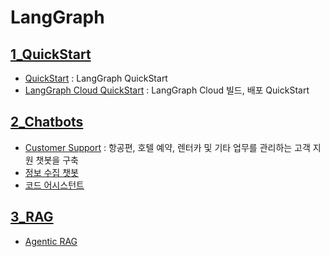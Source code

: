 # LangGraph
## [1_QuickStart](1_QuickStart)
- [QuickStart](1_QuickStart/QuickStart.ipynb) : LangGraph QuickStart
- [LangGraph Cloud QuickStart](1_QuickStart/LangGraph_Cloud_QuickStart.ipynb) : LangGraph Cloud 빌드, 배포 QuickStart

## [2_Chatbots](2_Chatbots)
- [Customer Support](2_Chatbots/Customer_Support.ipynb) :  항공편, 호텔 예약, 렌터카 및 기타 업무를 관리하는 고객 지원 챗봇을 구축
- [정보 수집 챗봇](2_Chatbots/User_Recommend.ipynb)
- [코드 어시스턴트](2_Chatbots/Code_Assistant.ipynb)

## [3_RAG](3_RAG)
- [Agentic RAG](3_RAG/Agentic_Rag.ipynb)